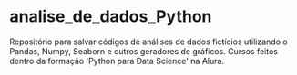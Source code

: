 # analise_de_dados_Python
Repositório para salvar códigos de análises de dados fictícios utilizando o Pandas, Numpy, Seaborn e outros geradores de gráficos. Cursos feitos dentro da formação 'Python para Data Science' na Alura.
